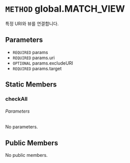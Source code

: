 # `METHOD` global.MATCH_VIEW
특정 URI와 뷰를 연결합니다.

## Parameters
* `REQUIRED` params 
* `REQUIRED` params.uri 
* `OPTIONAL` params.excludeURI 
* `REQUIRED` params.target 

## Static Members

### checkAll
###### Parameters
No parameters.

## Public Members
No public members.

